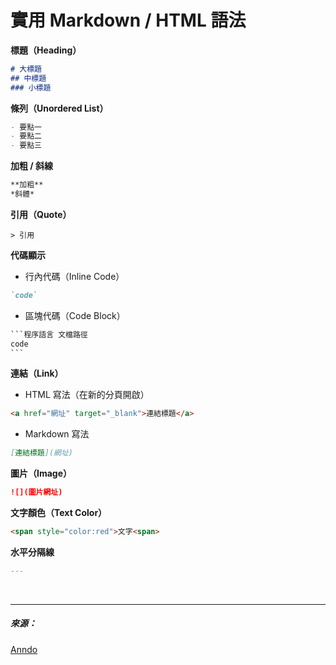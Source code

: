 
# **實用 Markdown / HTML 語法**

**標題（Heading）**

```markdown
# 大標題
## 中標題
### 小標題
```

**條列（Unordered List）**

```markdown
- 要點一
- 要點二
- 要點三
```

**加粗 / 斜線**

```markdown
**加粗**
*斜體*
```

**引用（Quote）**

```
> 引用
```

**代碼顯示**

* 行內代碼（Inline Code）

```markdown
`code`
```

* 區塊代碼（Code Block）

```markdown
​```程序語言 文檔路徑
code
​```
```

**連結（Link）**

* HTML 寫法（在新的分頁開啟）

```html
<a href="網址" target="_blank">連結標題</a>
```

* Markdown 寫法

```markdown
[連結標題](網址)
```

**圖片（Image）**

```markdown
![](圖片網址)
```

**文字顏色（Text Color）**

```HTML
<span style="color:red">文字<span>
```

**水平分隔線**

```markdown
---
```


<br/>
<hr/>

##### 來源：

<a href="http://anndo-blog.logdown.com/" target="_blank"> Anndo </a>
